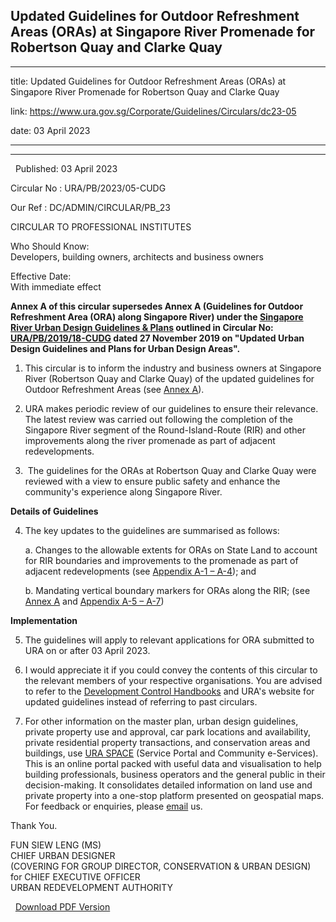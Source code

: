 ## Updated Guidelines for Outdoor Refreshment Areas (ORAs) at Singapore River Promenade for Robertson Quay and Clarke Quay
---
title: Updated Guidelines for Outdoor Refreshment Areas (ORAs) at Singapore River Promenade for Robertson Quay and Clarke Quay

link: https://www.ura.gov.sg/Corporate/Guidelines/Circulars/dc23-05

date: 03 April 2023

---

-----------------------------------------------------------------------------------------------------------------------

  Published: 03 April 2023

Circular No : URA/PB/2023/05-CUDG

Our Ref : DC/ADMIN/CIRCULAR/PB\_23

  

CIRCULAR TO PROFESSIONAL INSTITUTES

  

Who Should Know:  
Developers, building owners, architects and business owners

  

Effective Date:  
With immediate effect

  

**Annex A of this circular supersedes Annex A (Guidelines for Outdoor Refreshment Area (ORA) along Singapore River) under the [Singapore River Urban Design Guidelines & Plans](https://www.ura.gov.sg/Corporate/Guidelines/Urban-Design/Singapore-River) outlined in Circular No: [URA/PB/2019/18-CUDG](https://www.ura.gov.sg/Corporate/Data/circulars/2019/Nov/dc19-18) dated 27 November 2019 on "Updated Urban Design Guidelines and Plans for Urban Design Areas".**

1.  This circular is to inform the industry and business owners at Singapore River (Robertson Quay and Clarke Quay) of the updated guidelines for Outdoor Refreshment Areas (see [Annex A](https://www.ura.gov.sg/-/media/Corporate/Guidelines/Development-control/Circulars/2023/Apr/dc23-05_Annex-A\(1\).pdf)).  
      
    
2.  URA makes periodic review of our guidelines to ensure their relevance. The latest review was carried out following the completion of the Singapore River segment of the Round-Island-Route (RIR) and other improvements along the river promenade as part of adjacent redevelopments.  
      
    
3.   The guidelines for the ORAs at Robertson Quay and Clarke Quay were reviewed with a view to ensure public safety and enhance the community's experience along Singapore River.

**Details of Guidelines**

4.  The key updates to the guidelines are summarised as follows:
    
    a. Changes to the allowable extents for ORAs on State Land to account for RIR boundaries and improvements to the promenade as part of adjacent redevelopments (see [Appendix A-1 – A-4](https://www.ura.gov.sg/-/media/Corporate/Guidelines/Development-control/Circulars/2023/Apr/dc23-05_Appendices-A1-A4.pdf)); and  
      
    b. Mandating vertical boundary markers for ORAs along the RIR; (see [Annex A](https://www.ura.gov.sg/-/media/Corporate/Guidelines/Development-control/Circulars/2023/Apr/dc23-05_Annex-A\(1\).pdf) and [Appendix A-5 – A-7](https://www.ura.gov.sg/-/media/Corporate/Guidelines/Development-control/Circulars/2023/Apr/dc23-05_Appendices-A5-A7.pdf))

**Implementation**

5.  The guidelines will apply to relevant applications for ORA submitted to URA on or after 03 April 2023.
    
6.  I would appreciate it if you could convey the contents of this circular to the relevant members of your respective organisations. You are advised to refer to the [Development Control Handbooks](https://www.ura.gov.sg/Corporate/Guidelines/Development-Control) and URA's website for updated guidelines instead of referring to past circulars.
    
7.  For other information on the master plan, urban design guidelines, private property use and approval, car park locations and availability, private residential property transactions, and conservation areas and buildings, use [URA SPACE](http://www.ura.gov.sg/maps) (Service Portal and Community e-Services). This is an online portal packed with useful data and visualisation to help building professionals, business operators and the general public in their decision-making. It consolidates detailed information on land use and private property into a one-stop platform presented on geospatial maps. For feedback or enquiries, please [email](https://www.ura.gov.sg/feedbackWeb/contactus_feedback.jsp) us.
    

Thank You.  
  
FUN SIEW LENG (MS)  
CHIEF URBAN DESIGNER  
(COVERING FOR GROUP DIRECTOR, CONSERVATION & URBAN DESIGN)  
for CHIEF EXECUTIVE OFFICER  
URBAN REDEVELOPMENT AUTHORITY



  



  [Download PDF Version](https://www.ura.gov.sg/services/download_file.aspx?f={9DB517C0-03B4-4843-B4ED-C8EF21AF59E2})

